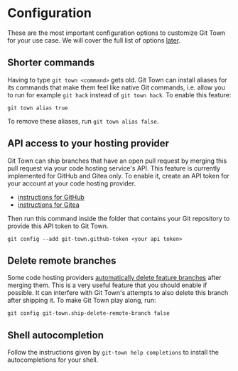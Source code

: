 # Configuration

These are the most important configuration options to customize Git Town for
your use case. We will cover the full list of options
[later](configuration-commands.md).

## Shorter commands

Having to type `git town <command>` gets old. Git Town can install aliases for
its commands that make them feel like native Git commands, i.e. allow you to run
for example `git hack` instead of `git town hack`. To enable this feature:

```
git town alias true
```

To remove these aliases, run `git town alias false`.

## API access to your hosting provider

Git Town can ship branches that have an open pull request by merging this pull
request via your code hosting service's API. This feature is currently
implemented for GitHub and Gitea only. To enable it, create an API token for
your account at your code hosting provider.

- [instructions for GitHub](https://docs.github.com/en/authentication/keeping-your-account-and-data-secure/creating-a-personal-access-token)
- [instructions for Gitea](https://docs.gitea.io/en-us/api-usage)

Then run this command inside the folder that contains your Git repository to
provide this API token to Git Town.

```
git config --add git-town.github-token <your api token>
```

## Delete remote branches

Some code hosting providers
[automatically delete feature branches](https://docs.github.com/en/repositories/configuring-branches-and-merges-in-your-repository/configuring-pull-request-merges/managing-the-automatic-deletion-of-branches)
after merging them. This is a very useful feature that you should enable if
possible. It can interfere with Git Town's attempts to also delete this branch
after shipping it. To make Git Town play along, run:

```
git config git-town.ship-delete-remote-branch false
```

## Shell autocompletion

Follow the instructions given by `git-town help completions` to install the
autocompletions for your shell.
